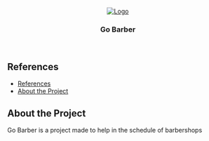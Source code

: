 <br />
<p align="center">
  <a href="https://github.com/Dtesch9/fastfeet">
    <img src="https://github.com/Dtesch9/GoBarber/blob/master/images/logo-purple.png" alt="Logo">
  </a>

  <h3 align="center">Go Barber</h3>
</p>
<br />

## References

- [References](#references)
- [About the Project](#about-the-project)
  
## About the Project

Go Barber is a project made to help  in the schedule of barbershops
